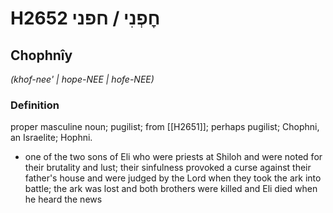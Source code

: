 # H2652 חׇפְנִי / חפני

## Chophnîy

_(khof-nee' | hope-NEE | hofe-NEE)_

### Definition

proper masculine noun; pugilist; from [[H2651]]; perhaps pugilist; Chophni, an Israelite; Hophni.

- one of the two sons of Eli who were priests at Shiloh and were noted for their brutality and lust; their sinfulness provoked a curse against their father's house and were judged by the Lord when they took the ark into battle; the ark was lost and both brothers were killed and Eli died when he heard the news
